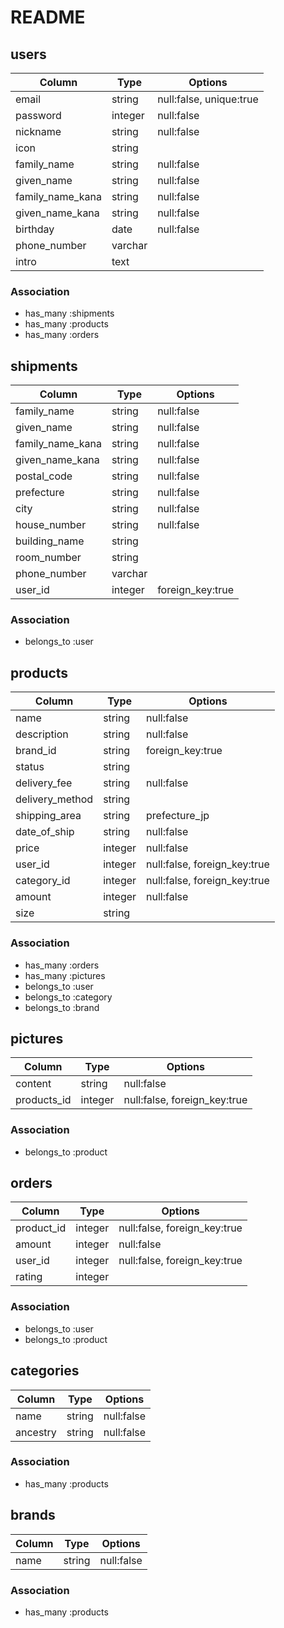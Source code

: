 # README

## users
|Column|Type|Options|
|------|----|-------|
|email|string|null:false, unique:true|
|password|integer|null:false|
|nickname|string|null:false|
|icon|string|
|family_name|string|null:false|
|given_name|string|null:false|
|family_name_kana|string|null:false|
|given_name_kana|string|null:false|
|birthday|date|null:false|
|phone_number|varchar|
|intro|text|

### Association
- has_many :shipments
- has_many :products
- has_many :orders

## shipments
|Column|Type|Options|
|------|----|-------|
|family_name|string|null:false|
|given_name|string|null:false|
|family_name_kana|string|null:false|
|given_name_kana|string|null:false|
|postal_code|string|null:false|
|prefecture|string|null:false|
|city|string|null:false|
|house_number|string|null:false|
|building_name|string|
|room_number|string|
|phone_number|varchar|
|user_id|integer|foreign_key:true|

### Association
- belongs_to :user

## products
|Column|Type|Options|
|------|----|-------|
|name|string|null:false|
|description|string|null:false|
|brand_id|string|foreign_key:true|
|status|string|
|delivery_fee|string|null:false|
|delivery_method|string|
|shipping_area|string|prefecture_jp|
|date_of_ship|string|null:false|
|price|integer|null:false|
|user_id|integer|null:false, foreign_key:true|
|category_id|integer|null:false, foreign_key:true|
|amount|integer|null:false|
|size|string|

### Association
- has_many :orders
- has_many :pictures
- belongs_to :user
- belongs_to :category
- belongs_to :brand

## pictures
|Column|Type|Options|
|------|----|-------|
|content|string|null:false|
|products_id|integer|null:false, foreign_key:true|

### Association
- belongs_to :product


## orders
|Column|Type|Options|
|------|----|-------|
|product_id|integer|null:false, foreign_key:true|
|amount|integer|null:false|
|user_id|integer|null:false, foreign_key:true|
|rating|integer|

### Association
- belongs_to :user
- belongs_to :product


## categories
|Column|Type|Options|
|------|----|-------|
|name|string|null:false|
|ancestry|string|null:false|

### Association
- has_many :products


## brands
|Column|Type|Options|
|------|----|-------|
|name|string|null:false|

### Association
- has_many :products